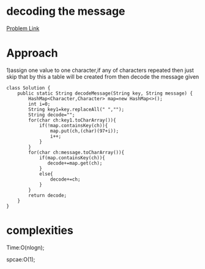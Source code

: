 # decoding the message

[Problem Link](https://leetcode.com/problems/decode-the-message/description/)


# Approach

1)assign one value to one character,if any of characters repeated then just skip that by this a table will be created from then 
decode the message given

```
class Solution {
    public static String decodeMessage(String key, String message) {
        HashMap<Character,Character> map=new HashMap<>();
        int i=0;
        String key1=key.replaceAll(" ","");
        String decode="";
        for(char ch:key1.toCharArray()){
            if(!map.containsKey(ch)){
                map.put(ch,(char)(97+i));
                i++;
            }
        }
        for(char ch:message.toCharArray()){
            if(map.containsKey(ch)){
               decode+=map.get(ch);
            }
            else{
                decode+=ch;
            }
        }
        return decode;
    }
}

```

# complexities

Time:O(nlogn);

spcae:O(1);
